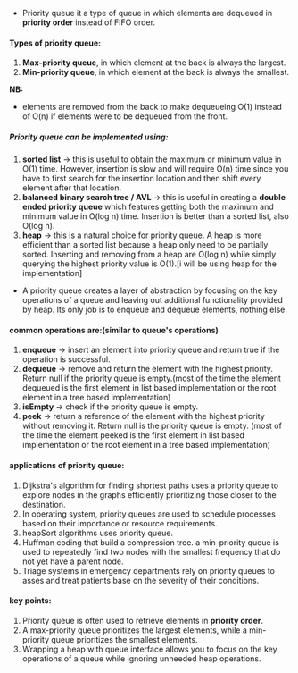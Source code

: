 - Priority queue it a type of queue in which elements are dequeued in **priority order** instead of FIFO order.

#### Types of priority queue:
   1. **Max-priority queue**, in which element at the back is always the largest.
   2. **Min-priority queue**, in which element at the back is always the smallest.
   
**NB:**
- elements are removed from the back to make dequeueing O(1) instead of O(n) if elements were to be dequeued from the front.

 ##### Priority queue can be implemented using:
 1. **sorted list** -> this is useful to obtain the maximum or minimum value in O(1) time. However, insertion is slow and will require O(n) time since you have to first search for the insertion location and then shift every element after that location.
 2. **balanced binary search tree / AVL** -> this is useful in creating a **double ended priority queue** which features getting both the maximum and minimum value in O(log n) time. Insertion is better than a sorted list, also O(log n).
 3. **heap** -> this is a natural choice for priority queue. A heap is more efficient than a sorted list because a heap only need to be partially sorted. Inserting and removing from a heap are O(log n) while simply querying the highest priority value is O(1).[i will be using heap for the implementation]


- A priority queue creates a layer of abstraction by focusing on the key operations of a queue and leaving out additional functionality provided by heap. Its only job is to enqueue and dequeue elements, nothing else.

#### common operations are:(similar to queue's operations)
1. **enqueue** -> insert an element into priority queue and return true if the operation is successful.
2. **dequeue** -> remove and return the element with the highest priority. Return null if the priority queue is empty.(most of the time the element dequeued is the first element in list based implementation or the root element in a tree based implementation)
3. **isEmpty** -> check if the priority queue is empty.
4. **peek** -> return a reference of the element with the highest priority without removing it. Return null is the priority queue is empty. (most of the time the element peeked is the first element in list based implementation or the root element in a tree based implementation)


#### applications of priority queue:
1. Dijkstra's algorithm for finding shortest paths uses a priority queue to explore nodes in the graphs efficiently prioritizing those closer to the destination.
2. In operating system, priority queues are used to schedule processes based on their importance or resource requirements.
3. heapSort algorithms uses priority queue.
4. Huffman coding that build a compression tree. a min-priority queue is used to repeatedly find two nodes with the smallest frequency that do not yet have a parent node.
5. Triage systems in emergency departments rely on priority queues to asses and treat patients base on the severity of their conditions.

#### key points:
1. Priority queue is often used to retrieve elements in **priority order**.
2. A max-priority queue prioritizes the largest elements, while a min-priority queue prioritizes the smallest elements.
3. Wrapping a heap with queue interface allows you to focus on the key operations of a queue while ignoring unneeded heap operations.